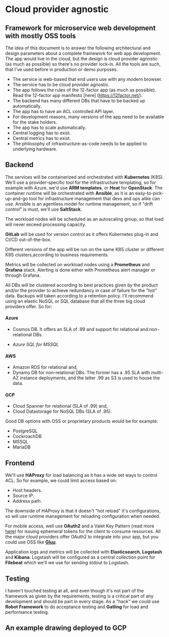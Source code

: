 # Cloud provider agnostic
## Framework for microservice web development with mostly OSS tools
The idea of this document is to answer the following architectural and design parameters about a complete framework for web app development. The app would live in the cloud, but the design is cloud provider agnostic (as much as possible) so there's no provider lock-in. All the tools are such, that I've used before in production or demo purposes.

* The service is web-based that end users use with any modern browser.
* The service has to be cloud provider agnostic.
* The app follows the rules of the 12-factor app (as much as possible). Read the 12-factor app manifesto [here] (https://12factor.net/).
* The backend has many different DBs that have to be backed up automatically.
* The app has to have an ACL controlled API layer.
* For development reasons, many versions of the app need to be available for the stake holders.
* The app has to scale automatically.
* Central logging has to exist.
* Central metrics has to exist.
* The philosophy of infrastructure-as-code needs to be applied to underlying hardware.

## Backend

The services will be containerized and orchestrated with **Kubernetes** (K8S). We'll use a provider-specific tool for the infrastructure templating, so for example with Azure, we'd use **ARM templates**, or **Heat** for **OpenStack**. The container runtime will be orchestrated with **Ansible**, as it is an easy-to-pick-up-and-go tool for infrastructure management that devs and ops alike can use. Ansible is an agentless model for runtime management, so if "drift control" is must, we'll use **SaltStack**. 

The workload nodes will be scheduled as an autoscaling group, so that load will never exceed processing capacity.

**GitLab** will be used for version control as it offers Kubernetes plug-in and CI/CD out-of-the-box. 

Different versions of the app will be run on the same K8S cluster or different K8S clusters,according to business requirements.

Metrics will be collected on workload nodes using a **Prometheus** and **Grafana** stack. Alerting is done either with Prometheus alert manager or through Grafana. 

All DBs will be clustered according to best practices given by the product and/or the provider to achieve redundancy in case of failure for the "hot" data. Backups will taken according to a retention policy. I'll recommend using an elastic NoSQL or SQL database that all the three big cloud providers offer. So for: 

#### Azure
* Cosmos DB. It offers an SLA of .99 and support for relational and non-relational DBs.

* *Azure SQL for MSSQL*

#### AWS
* Amazon RDS for relational and, 
* Dynamo DB for non-relational DBs. The former has a .95 SLA with multi-AZ instance deployments, and the latter .99 as S3 is used to house the data.

#### GCP
* Cloud Spanner for relational (SLA of .99) and, 
* Cloud Datastorage for NoSQL DBs (SLA of .95).

Good DB options with OSS or proprietary products would be for example:

* PostgreSQL 
* CockroachDB
* MSSQL
* MariaDB

## Frontend

We'll use **HAProxy** for load balancing as it has a wide set ways to control ACL. So for example, we could limit access based on:

* Host headers.
* Source IP.
* Address path.

The downside of HAProxy is that it doesn't "hot reload" it's configurations, so will use runtime management for reloading configuration when needed. 

For mobile access, well use **OAuth2** and a Valet Key Pattern (read more [here](https://docs.microsoft.com/en-us/azure/architecture/patterns/valet-key)) for issuing ephemeral tokens for the client to consume resources. All the major cloud providers offer OAuth2 to integrate into your app, but you could use OSS like [**Gluu**](https://www.gluu.org/).

Application logs and metrics will be collected with **Elasticsearch**, **Logstash** and **Kibana**. Logstash will be configured as a central collection point for **Filebeat** which we'll we use for sending stdout to Logstash.

## Testing

I haven't touched testing at all, and even though it's not part of the framework as given by the requirements, testing is a critical part of any development and should be part in every stage. As a "hack" we could use **Robot Framework** to do acceptance testing and **Gatling** for load and performance testing. 

## An example drawing deployed to GCP

